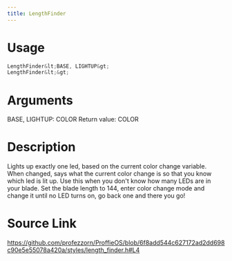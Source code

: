 ```yaml
---
title: LengthFinder
---
```


# Usage
```cpp
LengthFinder&lt;BASE, LIGHTUP&gt;
LengthFinder&lt;&gt;
```

# Arguments
BASE, LIGHTUP: COLOR
Return value: COLOR

# Description
Lights up exactly one led, based on the current color change
variable. When changed, says what the current color change is
so that you know which led is lit up.
Use this when you don't know how many LEDs are in your blade.
Set the blade length to 144, enter color change mode and
change it until no LED turns on, go back one and there you go!

# Source Link
https://github.com/profezzorn/ProffieOS/blob/6f8add544c627172ad2dd698c90e5e55078a420a/styles/length_finder.h#L4

